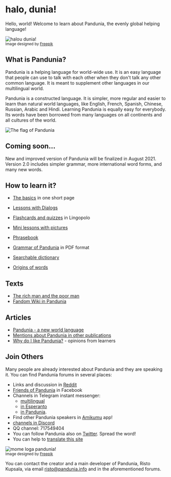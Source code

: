 # halo, dunia!

Hello, world!
Welcome to learn about Pandunia, the evenly global helping language!

![](http://www.pandunia.info/grafe/halou_dunia.png "halou dunia!")  
<small>Image designed by [Freepik](http://www.freepik.com)</small>

## What is Pandunia?

Pandunia is a helping language for world-wide use.
It is an easy language that people can use to talk with each other
when they don't talk any other common language.
It is meant to supplement other languages in our multilingual world.

Pandunia is a constructed language.
It is simpler, more regular and easier to learn than natural world languages,
like English, French, Spanish, Chinese, Russian, Arabic and Hindi.
Learning Pandunia is equally easy for everybody.
Its words have been borrowed from many languages on all continents and all cultures of the world.

![](http://www.pandunia.info/bandir/bandir.png "The flag of Pandunia")

## Coming soon...

New and improved version of Pandunia will be finalized in August 2021.
Version 2.0 includes simpler grammar, more international word forms, and many new words.


## How to learn it?

- [The basics](baze.md) in one short page
- [Lessons with Dialogs](darse.md)
- [Flashcards and quizzes](https://lingopolo.org/pandunia/) in Lingopolo
- [Mini lessons with pictures](http://www.pandunia.info/pandunia/mini_darse.html)
- [Phrasebook](fraze.md)
- [Grammar of Pandunia](pan.pdf) in PDF format

- [Searchable dictionary](tiddly.html)
- [Origins of words](leksaslia.md)


## Texts

- [The rich man and the poor man](rici_man_i_miskin_man.md)
- [Fandom Wiki in Pandunia](https://pandunia.fandom.com/)

## Articles

- [Pandunia - a new world language](dunia_baxe.md)
- [Mentions about Pandunia in other publications](makal_tema_pandunia.md)
- [Why do I like Pandunia?](http://www.pandunia.info/makal/Why_do_I_like_Pandunia.pdf) - opinions from learners

## Join Others

Many people are already interested about Pandunia and they are speaking it.
You can find Pandunia forums in several places:

- Links and discussion in [Reddit](https://www.reddit.com/r/pandunia/)
- [Friends of Pandunia](http://www.facebook.com/groups/pandunia) in Facebook
- Channels in Telegram instant messenger:
    * [multilingual](https://t.me/joinchat/AAAAAEPVsifmS6xRLAlxVA)
    * [in Esperanto](https://pandunia.telegramo.org/)
    * [in Pandunia](https://t.me/joinchat/AAAAAENlKqzlMtGkrmf5rg).
- Find other Pandunia speakers in [Amikumu](https://amikumu.com/) app!
- [channels in Discord](https://discord.gg/FWavWeG)
- QQ channel: 717549404
- You can follow Pandunia also on [Twitter](https://twitter.com/pandunia_).
  Spread the word!
- You can help to [translate this site](tarja_netoloke.md)

![](http://www.pandunia.info/grafe/mome_loga_pandunia.png "mome loga pandunia!")  
<small>Image designed by [Freepik](http://www.freepik.com)</small>

You can contact the creator and a main developer of Pandunia, Risto Kupsala, via email
[risto@pandunia.info](mailto:risto@pandunia.info) and in the aforementioned forums.

